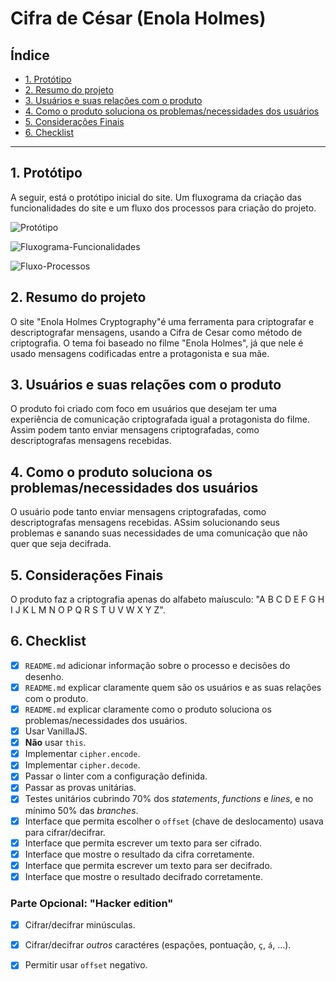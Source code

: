 # Cifra de César (Enola Holmes)

## Índice

* [1. Protótipo](#1-protótipo)
* [2. Resumo do projeto](#2-resumo-do-projeto)
* [3. Usuários e suas relações com o produto](#3-usuários-e-suas-relações-com-o-produto)
* [4. Como o produto soluciona os problemas/necessidades dos usuários](#4-como-o-produto-soluciona-os-problemas-/-necessidades-dos-usuários)
* [5. Considerações Finais](#5-considerações-finais)
* [6. Checklist](#6-checklist)

***

## 1. Protótipo

A seguir, está o protótipo inicial do site. Um fluxograma da criação das funcionalidades do site e um fluxo dos processos para criação do projeto.

![Protótipo](https://github.com/LauraDeperon/SAP005-cipher.github/blob/master/img-readme/Prototipo%20Cifra%20de%20Cesar_pages-to-jpg-0001.jpg)

![Fluxograma-Funcionalidades](https://github.com/LauraDeperon/SAP005-cipher.github/blob/master/img-readme/Fluxograma%20Funcionalidade%20-%20Cifra%20de%20Cesar_pages-to-jpg-0001.jpg)

![Fluxo-Processos](https://github.com/LauraDeperon/SAP005-cipher.github/blob/master/img-readme/Fluxo%20do%20Processo%20-%20Cifra%20de%20Cesar_pages-to-jpg-0001.jpg)

## 2. Resumo do projeto

O site "Enola Holmes Cryptography"é uma ferramenta para criptografar e descriptografar mensagens, usando a Cifra de Cesar como método de criptografia. O tema foi baseado no filme "Enola Holmes", já que nele é usado mensagens codificadas entre a protagonista e sua mãe.

## 3. Usuários e suas relações com o produto

O produto foi criado com foco em usuários que desejam ter uma experiência de comunicação criptografada igual a protagonista do filme. Assim podem tanto enviar mensagens criptografadas, como descriptografas mensagens recebidas.

## 4. Como o produto soluciona os problemas/necessidades dos usuários

O usuário pode tanto enviar mensagens criptografadas, como descriptografas mensagens recebidas. ASsim solucionando seus problemas e sanando suas necessidades de uma comunicação que não quer que seja decifrada.

## 5. Considerações Finais

O produto faz a criptografia apenas do alfabeto maíusculo: "A B C D E F G H I J K L M N O P Q R S T U V W X Y Z". 

## 6. Checklist

* [X] `README.md` adicionar informação sobre o processo e decisões do desenho.
* [X] `README.md` explicar claramente quem são os usuários e as suas relações
  com o produto.
* [X] `README.md` explicar claramente como o produto soluciona os
  problemas/necessidades dos usuários.
* [X] Usar VanillaJS.
* [X] **Não** usar `this`.
* [X] Implementar `cipher.encode`.
* [X] Implementar `cipher.decode`.
* [X] Passar o linter com a configuração definida.
* [X] Passar as provas unitárias.
* [X] Testes unitários cubrindo 70% dos _statements_, _functions_ e _lines_, e
  no mínimo 50% das _branches_.
* [X] Interface que permita escolher o `offset` (chave de deslocamento) usava
  para cifrar/decifrar.
* [X] Interface que permita escrever um texto para ser cifrado.
* [X] Interface que mostre o resultado da cifra corretamente.
* [X] Interface que permita escrever um texto para ser decifrado.
* [X] Interface que mostre o resultado decifrado corretamente.

### Parte Opcional: "Hacker edition"

* [X] Cifrar/decifrar minúsculas.
* [X] Cifrar/decifrar _outros_ caractéres (espações, pontuação, `ç`, `á`, ...).
* [X] Permitir usar `offset` negativo.

